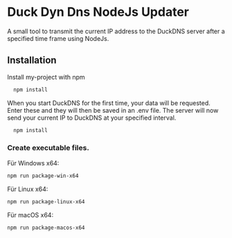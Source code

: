 
# Duck Dyn Dns NodeJs Updater
A small tool to transmit the current IP address to the DuckDNS server after a specified time frame using NodeJs. 

## Installation

Install my-project with npm

```bash
  npm install
```
When you start DuckDNS for the first time, your data will be requested. Enter these and they will then be saved in an .env file. The server will now send your current IP to DuckDNS at your specified interval.

```bash
  npm install
```
### Create executable files.  
Für Windows x64:
```bash
npm run package-win-x64
```
Für Linux x64:
```bash
npm run package-linux-x64
```

Für macOS x64:
```bash
npm run package-macos-x64
```